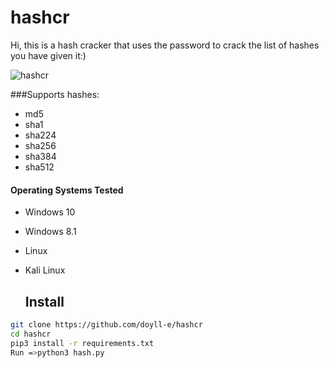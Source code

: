 # hashcr




Hi, this is a hash cracker that uses the password to crack the list of hashes you have given it:)

![hashcr](https://user-images.githubusercontent.com/87072183/136549992-c6da82f4-d867-41cf-88b1-85eb26b2173f.png)




###Supports hashes:

- md5
- sha1
- sha224
- sha256
- sha384
- sha512






 #### Operating Systems Tested
        
- Windows 10
- Windows 8.1
- Linux 
- Kali Linux




  ## Install
  
```bash
git clone https://github.com/doyll-e/hashcr
cd hashcr
pip3 install -r requirements.txt
Run =>python3 hash.py
```
